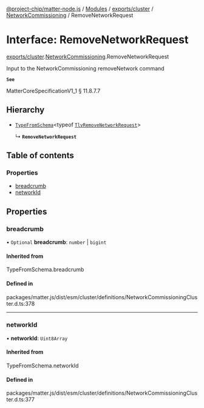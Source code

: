 [@project-chip/matter-node.js](../README.md) / [Modules](../modules.md) / [exports/cluster](../modules/exports_cluster.md) / [NetworkCommissioning](../modules/exports_cluster.NetworkCommissioning.md) / RemoveNetworkRequest

# Interface: RemoveNetworkRequest

[exports/cluster](../modules/exports_cluster.md).[NetworkCommissioning](../modules/exports_cluster.NetworkCommissioning.md).RemoveNetworkRequest

Input to the NetworkCommissioning removeNetwork command

**`See`**

MatterCoreSpecificationV1_1 § 11.8.7.7

## Hierarchy

- [`TypeFromSchema`](../modules/exports_tlv.md#typefromschema)\<typeof [`TlvRemoveNetworkRequest`](../modules/exports_cluster.NetworkCommissioning.md#tlvremovenetworkrequest)\>

  ↳ **`RemoveNetworkRequest`**

## Table of contents

### Properties

- [breadcrumb](exports_cluster.NetworkCommissioning.RemoveNetworkRequest.md#breadcrumb)
- [networkId](exports_cluster.NetworkCommissioning.RemoveNetworkRequest.md#networkid)

## Properties

### breadcrumb

• `Optional` **breadcrumb**: `number` \| `bigint`

#### Inherited from

TypeFromSchema.breadcrumb

#### Defined in

packages/matter.js/dist/esm/cluster/definitions/NetworkCommissioningCluster.d.ts:378

___

### networkId

• **networkId**: `Uint8Array`

#### Inherited from

TypeFromSchema.networkId

#### Defined in

packages/matter.js/dist/esm/cluster/definitions/NetworkCommissioningCluster.d.ts:377
